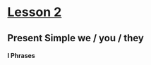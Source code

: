 ﻿# [Lesson 2](https://www.youtube.com/watch?v=hRoFxB1tAiU&list=PLD6SPjEPomatoOVGOzBcAYYNgSGyC0NK2&index=2)
## Present Simple    we / you / they

#### I Phrases
